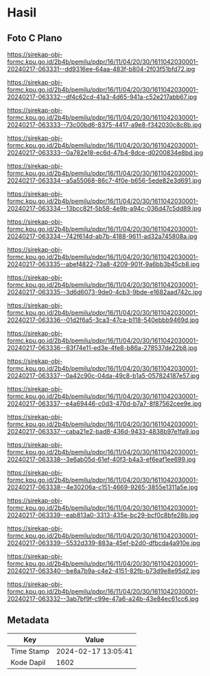 # Hasil

## Foto C Plano

https://sirekap-obj-formc.kpu.go.id/2b4b/pemilu/pdpr/16/11/04/20/30/1611042030001-20240217-063331--dd9316ee-64aa-483f-b804-2f03f51bfd72.jpg

https://sirekap-obj-formc.kpu.go.id/2b4b/pemilu/pdpr/16/11/04/20/30/1611042030001-20240217-063332--df4c62cd-41a3-4d65-941a-c52e217abb67.jpg

https://sirekap-obj-formc.kpu.go.id/2b4b/pemilu/pdpr/16/11/04/20/30/1611042030001-20240217-063333--73c00bd6-8375-4417-a9e8-f342030c8c8b.jpg

https://sirekap-obj-formc.kpu.go.id/2b4b/pemilu/pdpr/16/11/04/20/30/1611042030001-20240217-063333--0a782e18-ec6d-47b4-8dce-d0200834e8bd.jpg

https://sirekap-obj-formc.kpu.go.id/2b4b/pemilu/pdpr/16/11/04/20/30/1611042030001-20240217-063334--a5a55068-86c7-4f0e-b656-5ede82e3d691.jpg

https://sirekap-obj-formc.kpu.go.id/2b4b/pemilu/pdpr/16/11/04/20/30/1611042030001-20240217-063334--13bcc82f-5b58-4e9b-a94c-036d47c5dd89.jpg

https://sirekap-obj-formc.kpu.go.id/2b4b/pemilu/pdpr/16/11/04/20/30/1611042030001-20240217-063334--742f614d-ab7b-4188-9611-ad32a745808a.jpg

https://sirekap-obj-formc.kpu.go.id/2b4b/pemilu/pdpr/16/11/04/20/30/1611042030001-20240217-063335--abef4822-73a8-4209-901f-9a6bb3b45cb8.jpg

https://sirekap-obj-formc.kpu.go.id/2b4b/pemilu/pdpr/16/11/04/20/30/1611042030001-20240217-063335--3d6d6073-9de0-4cb3-9bde-e1682aad742c.jpg

https://sirekap-obj-formc.kpu.go.id/2b4b/pemilu/pdpr/16/11/04/20/30/1611042030001-20240217-063336--01d2f6a5-3ca3-47ca-b118-540ebbb9469d.jpg

https://sirekap-obj-formc.kpu.go.id/2b4b/pemilu/pdpr/16/11/04/20/30/1611042030001-20240217-063336--83f74e11-ed3e-4fe8-b86a-278537de22b8.jpg

https://sirekap-obj-formc.kpu.go.id/2b4b/pemilu/pdpr/16/11/04/20/30/1611042030001-20240217-063337--0a42c90c-04da-49c8-b1a5-057824187e57.jpg

https://sirekap-obj-formc.kpu.go.id/2b4b/pemilu/pdpr/16/11/04/20/30/1611042030001-20240217-063337--e4a69446-c0d3-470d-b7a7-8f87562cee9e.jpg

https://sirekap-obj-formc.kpu.go.id/2b4b/pemilu/pdpr/16/11/04/20/30/1611042030001-20240217-063337--caba21e2-bad8-436d-9433-4838b97e1fa9.jpg

https://sirekap-obj-formc.kpu.go.id/2b4b/pemilu/pdpr/16/11/04/20/30/1611042030001-20240217-063338--3e6ab05d-61ef-40f3-b4a3-ef6eaf1ee699.jpg

https://sirekap-obj-formc.kpu.go.id/2b4b/pemilu/pdpr/16/11/04/20/30/1611042030001-20240217-063338--4e30206a-c151-4669-9265-3855e1311a5e.jpg

https://sirekap-obj-formc.kpu.go.id/2b4b/pemilu/pdpr/16/11/04/20/30/1611042030001-20240217-063339--eab813a0-3313-435e-bc29-bcf0c8bfe28b.jpg

https://sirekap-obj-formc.kpu.go.id/2b4b/pemilu/pdpr/16/11/04/20/30/1611042030001-20240217-063339--5532d339-883a-45ef-b2d0-dfbcda4a910e.jpg

https://sirekap-obj-formc.kpu.go.id/2b4b/pemilu/pdpr/16/11/04/20/30/1611042030001-20240217-063340--be8a7b9a-c4e2-4151-82fb-b73d9e8e95d2.jpg

https://sirekap-obj-formc.kpu.go.id/2b4b/pemilu/pdpr/16/11/04/20/30/1611042030001-20240217-063332--3ab7bf9f-c99e-47a6-a24b-43e84ec61cc6.jpg


## Metadata

| Key        | Value               |
| ---------- | ------------------- |
| Time Stamp | 2024-02-17 13:05:41 |
| Kode Dapil | 1602                |



